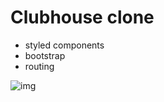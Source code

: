 # Clubhouse clone

- styled components
- bootstrap
- routing

![img](https://i.imgur.com/CxkOARRm.png)
